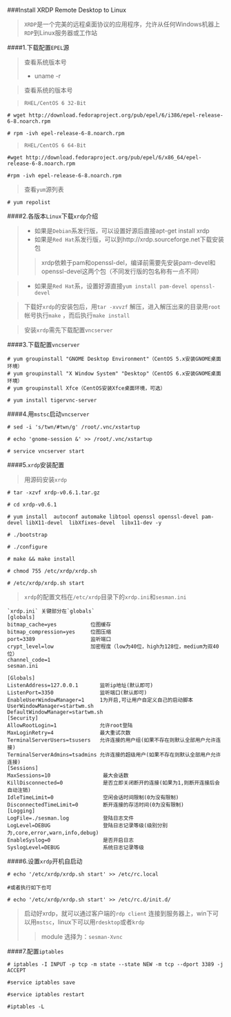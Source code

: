 ###Install XRDP Remote Desktop to Linux

> `XRDP`是一个完美的远程桌面协议的应用程序，允许从任何Windows机器上`RDP`到Linux服务器或工作站

####1.下载配置`EPEL`源

>查看系统版本号
>- uname -r

>查看系统的版本号

>`RHEL/CentOS 6 32-Bit`

```
# wget http://download.fedoraproject.org/pub/epel/6/i386/epel-release-6-8.noarch.rpm

# rpm -ivh epel-release-6-8.noarch.rpm
```

>`RHEL/CentOS 6 64-Bit`

```
#wget http://download.fedoraproject.org/pub/epel/6/x86_64/epel-release-6-8.noarch.rpm

#rpm -ivh epel-release-6-8.noarch.rpm
```

>查看`yum`源列表

```
# yum repolist
```

####2.各版本`Linux`下载`xrdp`介绍

>- 如果是`Debian`系发行版，可以设置好源后直接apt-get install xrdp
>- 如果是`Red Hat`系发行版，可以到http://xrdp.sourceforge.net下载安装包
 >>xrdp依赖于pam和openssl-del，编译前需要先安装pam-devel和openssl-devel这两个包（不同发行版的包名称有一点不同）
   
>- 如果是`Red Hat`系，设置好源直接`yum install pam-devel openssl-devel`

>下载好`xrdp`的安装包后，用`tar -xvvzf` 解压，进入解压出来的目录用`root`帐号执行`make` ，而后执行`make install`

>安装`xrdp`需先下载配置`vncserver`


####3.下载配置`vncserver`

```
# yum groupinstall "GNOME Desktop Environment"（CentOS 5.x安装GNOME桌面环境）
# yum groupinstall "X Window System" "Desktop"（CentOS 6.x安装GNOME桌面环境）
# yum groupinstall Xfce（CentOS安装Xfce桌面环境，可选）

# yum install tigervnc-server
```

####4.用`mstsc`启动`vncserver`

```
# sed -i 's/twn/#twn/g' /root/.vnc/xstartup

# echo 'gnome-session &' >> /root/.vnc/xstartup

# service vncserver start
```

####5.`xrdp`安装配置
>用源码安装`xrdp`

```
# tar -xzvf xrdp-v0.6.1.tar.gz

# cd xrdp-v0.6.1

# yum install  autoconf automake libtool openssl openssl-devel pam-devel libX11-devel  libXfixes-devel  libx11-dev -y

# ./bootstrap

# ./configure

# make && make install

# chmod 755 /etc/xrdp/xrdp.sh

# /etc/xrdp/xrdp.sh start
```

>`xrdp`的配置文档在`/etc/xrdp`目录下的`xrdp.ini`和`sesman.ini`

```
`xrdp.ini` 关键部分在`globals`
[globals]
bitmap_cache=yes           位图缓存
bitmap_compression=yes     位图压缩
port=3389                  监听端口
crypt_level=low            加密程度（low为40位，high为128位，medium为双40位）
channel_code=1             
sesman.ini

[Globals]
ListenAddress=127.0.0.1       监听ip地址(默认即可)
ListenPort=3350               监听端口(默认即可)
EnableUserWindowManager=1     1为开启,可让用户自定义自己的启动脚本
UserWindowManager=startwm.sh
DefaultWindowManager=startwm.sh
[Security]
AllowRootLogin=1              允许root登陆
MaxLoginRetry=4               最大重试次数
TerminalServerUsers=tsusers   允许连接的用户组(如果不存在则默认全部用户允许连接)
TerminalServerAdmins=tsadmins 允许连接的超级用户(如果不存在则默认全部用户允许连接)
[Sessions]
MaxSessions=10                 最大会话数
KillDisconnected=0             是否立即关闭断开的连接(如果为1,则断开连接后会自动注销)
IdleTimeLimit=0                空闲会话时间限制(0为没有限制)
DisconnectedTimeLimit=0        断开连接的存活时间(0为没有限制)
[Logging]
LogFile=./sesman.log           登陆日志文件
LogLevel=DEBUG                 登陆日志记录等级(级别分别为,core,error,warn,info,debug)
EnableSyslog=0                 是否开启日志
SyslogLevel=DEBUG              系统日志记录等级

```

####6.设置`xrdp`开机自启动

```
# echo '/etc/xrdp/xrdp.sh start' >> /etc/rc.local

#或者执行如下也可

# echo '/etc/xrdp/xrdp.sh start' >> /etc/rc.d/init.d/
```

>启动好xrdp，就可以通过客户端的`rdp client` 连接到服务器上，win下可以用`mstsc`，linux下可以用`rdesktop`或者`krdp`
 >>module 选择为：`sesman-Xvnc`

####7.配置`iptables`

```
# iptables -I INPUT -p tcp -m state --state NEW -m tcp --dport 3389 -j ACCEPT

#service iptables save

#service iptables restart

#iptables -L
```